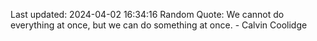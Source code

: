 Last updated: 2024-04-02 16:34:16
Random Quote: We cannot do everything at once, but we can do something at once. - Calvin Coolidge